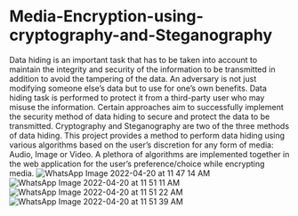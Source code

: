 # Media-Encryption-using-cryptography-and-Steganography
Data hiding is an important task that has to be taken into account to maintain the integrity and 
security of the information to be transmitted in addition to avoid the tampering of the data. An 
adversary is not just modifying someone else’s data but to use for one’s own benefits. Data hiding task 
is performed to protect it from a third-party user who may misuse the information. Certain approaches 
aim to successfully implement the security method of data hiding to secure and protect the data to be 
transmitted. Cryptography and Steganography are two of the three methods of data hiding.
This project provides a method to perform data hiding using various algorithms based on the 
user’s discretion for any form of media: Audio, Image or Video. A plethora of algorithms are 
implemented together in the web application for the user’s preference/choice while encrypting media.
![WhatsApp Image 2022-04-20 at 11 47 14 AM](https://user-images.githubusercontent.com/79737929/184068939-456401cb-a10c-466a-8ca6-8c5e229fbd2a.jpeg)
![WhatsApp Image 2022-04-20 at 11 51 11 AM](https://user-images.githubusercontent.com/79737929/184069643-a281209d-2cb2-4fe5-84ec-ee72c132b334.jpeg)
![WhatsApp Image 2022-04-20 at 11 51 22 AM](https://user-images.githubusercontent.com/79737929/184069658-f96c5560-b0c3-4ddc-9107-6cf1685b27ac.jpeg)
![WhatsApp Image 2022-04-20 at 11 51 39 AM](https://user-images.githubusercontent.com/79737929/184069659-4b2f8e02-f36d-426a-827c-9c054bf45b94.jpeg)
